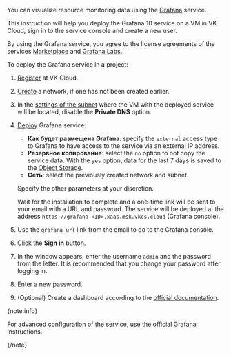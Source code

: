 You can visualize resource monitoring data using the [Grafana](https://msk.cloud.vk.com/app/en/services/marketplace/v2/apps/service/e9ec618a-ca38-483b-916c-0c1fce9620be/latest/info) service.

This instruction will help you deploy the Grafana 10 service on a VM in VK Cloud, sign in to the service console and create a new user.

By using the Grafana service, you agree to the license agreements of the services [Marketplace](/ru/intro/start/legal/marketplace "change-lang") and [Grafana Labs](https://grafana.com/legal/grafana-labs-license).

To deploy the Grafana service in a project:

1. [Register](/en/intro/start/account-registration) at VK Cloud.
1. [Create](/en/networks/vnet/instructions/net#creating_network) a network, if one has not been created earlier.
1. In the [settings of the subnet](/en/networks/vnet/instructions/net#editing_subnet) where the VM with the deployed service will be located, disable the **Private DNS** option.
1. [Deploy](../../instructions/pr-instance-add) Grafana service:

   - **Как будет размещена Grafana**: specify the `external` access type to Grafana to have access to the service via an external IP address.
   - **Резервное копирование**: select the `no` option to not copy the service data. With the `yes` option, data for the last 7 days is saved to the [Object Storage](/en/storage/s3).
   - **Сеть**: select the previously created network and subnet.

   Specify the other parameters at your discretion.

   Wait for the installation to complete and a one-time link will be sent to your email with a URL and password. The service will be deployed at the address `https://grafana-<ID>.xaas.msk.vkcs.cloud` (Grafana console).

1. Use the `grafana_url` link from the email to go to the Grafana console.
1. Click the **Sign in** button.
1. In the window appears, enter the username `admin` and the password from the letter. It is recommended that you change your password after logging in.
1. Enter a new password.
1. (Optional) Create a dashboard according to the [official documentation](https://grafana.com/docs/grafana/v10.0/getting-started/build-first-dashboard).

{note:info}

For advanced configuration of the service, use the official [Grafana](https://grafana.com/docs/grafana/v10.0) instructions.

{/note}
